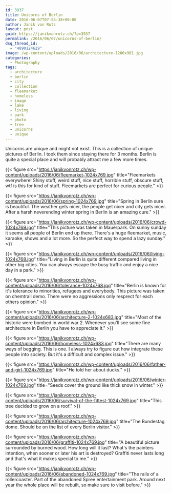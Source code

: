 ```yaml
---
id: 3937
title: Unicorns of Berlin
date: 2016-06-07T07:54:38+00:00
author: Janik von Rotz
layout: post
guid: https://janikvonrotz.ch/?p=3937
permalink: /2016/06/07/unicorns-of-berlin/
dsq_thread_id:
  - "4890124629"
image: /wp-content/uploads/2016/06/architecture-1200x901.jpg
categories:
  - Photography
tags:
  - architecture
  - berlin
  - city
  - collection
  - fleemarket
  - homeless
  - image
  - lake
  - living
  - park
  - photo
  - tree
  - unicorns
  - unique
---
```

Unicorns are unique and might not exist. This is a collection of unique pictures of Berlin. I took them since staying there for 3 months. Berlin is quite a special place and will probably attract me a few more times.
<!--more-->

{{< figure src="https://janikvonrotz.ch/wp-content/uploads/2016/06/fleemarket-1024x769.jpg" title="Fleemarkets everywhere! Shiny stuff, weird stuff, nice stuff, horrible stuff, obscure stuff, wtf is this for kind of stuff. Fleemarkets are perfect for curious people." >}}

{{< figure src="https://janikvonrotz.ch/wp-content/uploads/2016/06/spring-1024x769.jpg" title="Spring in Berlin sure is beautiful. The weather gets nicer, the people get nicer and city gets nicer. After a harsh neverending winter spring in Berlin is an amazing cure." >}}

{{< figure src="https://janikvonrotz.ch/wp-content/uploads/2016/06/crowd-1024x769.jpg" title="This picture was taken  in Mauerpark. On sunny sunday it seems all people of Berlin end up there. There's a huge fleemarket, music, karaoke, shows and a lot more. So the perfect way to spend a lazy sunday." >}}

{{< figure src="https://janikvonrotz.ch/wp-content/uploads/2016/06/living-1024x768.jpg" title="Living in Berlin is quite different compared living in other big cities. You can always escape the busy traffic and enjoy a nice day in a park." >}}

{{< figure src="https://janikvonrotz.ch/wp-content/uploads/2016/06/tolerance-1024x768.jpg" title="Berlin is known for it's tolerance to minorities, refugees and everybody. This picture was taken on chemtrail demo. There were no aggressions only resprect for each others opinion." >}}

{{< figure src="https://janikvonrotz.ch/wp-content/uploads/2016/06/architecture-2-1024x683.jpg" title="Most of the historic were bombed in world war 2. Whenever you'll see some fine architecture in Berlin you have to appreciate it." >}}

{{< figure src="https://janikvonrotz.ch/wp-content/uploads/2016/06/homeless-1024x683.jpg" title="There are many ways of begging. This is one. I always try to figure out how integrate these people into society. But it's a difficult and complex issue." >}}

{{< figure src="https://janikvonrotz.ch/wp-content/uploads/2016/06/father-and-girl-1024x769.jpg" title="He told her about ducks." >}}

{{< figure src="https://janikvonrotz.ch/wp-content/uploads/2016/06/winter-1024x769.jpg" title="Seeds cover the ground like thick snow in winter." >}}

{{< figure src="https://janikvonrotz.ch/wp-content/uploads/2016/06/survival-of-the-fittest-1024x769.jpg" title="This tree decided to grow on a roof." >}}

{{< figure src="https://janikvonrotz.ch/wp-content/uploads/2016/06/architecture-1024x769.jpg" title="The Bundestag dome.  Should be on the list of every Berlin visitor." >}}

{{< figure src="https://janikvonrotz.ch/wp-content/uploads/2016/06/graffiti-1024x769.jpg" title="A beautiful picture surrounded by burned wood. How long will it last? What's the painters intention, when sooner or later his art is destroyed? Graffiti never lasts long and that's what it makes special to me." >}}

{{< figure src="https://janikvonrotz.ch/wp-content/uploads/2016/06/abandoned-1024x769.jpg" title="The rails of a rollercoaster. Part of the abandoned Spree entertainment park. Around next year the whole place will be rebuilt, so make sure to visit before." >}}